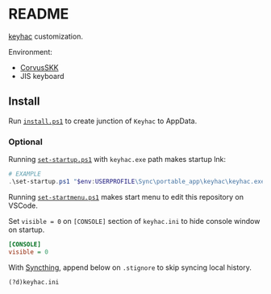 # README

[keyhac](https://github.com/crftwr/keyhac) customization.

Environment:

- [CorvusSKK](https://github.com/nathancorvussolis/corvusskk)
- JIS keyboard


## Install

Run [`install.ps1`](./install.ps1) to create junction of `Keyhac` to AppData.

### Optional

Running [`set-startup.ps1`](./set-startup.ps1) with `keyhac.exe` path makes startup lnk:

```PowerShell
# EXAMPLE
.\set-startup.ps1 "$env:USERPROFILE\Sync\portable_app\keyhac\keyhac.exe"
```

Running [`set-startmenu.ps1`](./set-startmenu.ps1) makes start menu to edit this repository on VSCode.

Set `visible = 0` on `[CONSOLE]` section of `keyhac.ini` to hide console window on startup.

```ini
[CONSOLE]
visible = 0
```

With [Syncthing](https://syncthing.net/), append below on `.stignore` to skip syncing local history.

```
(?d)keyhac.ini
```




